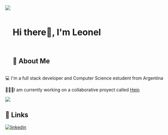<img src="https://user-images.githubusercontent.com/73097560/115834477-dbab4500-a447-11eb-908a-139a6edaec5c.gif">

<!--h1 without bottom border-->

<div id="user-content-toc">
  <ul align="left">
    <summary><h1 style="display: inline-block">Hi there👋, I'm Leonel</h1></summary>
  </ul>
</div>

<!-- h2 -->
<div id="user-content-toc">
  <ul align="left">
    <summary><h2 style="display: inline-block">🚀 About Me</h2></summary>
  </ul>
</div>

💻 I'm a full stack developer and Computer Science estudent from Argentina

🧑🏽‍💻I am currently working on a collaborative proyect called <a href="https://66cd36cef3cc2161290ee3d3--quiet-youtiao-d83540.netlify.app/" target="blank">Hein</a> 


<img src="https://user-images.githubusercontent.com/73097560/115834477-dbab4500-a447-11eb-908a-139a6edaec5c.gif">


## 🔗 Links
[![linkedin](https://img.shields.io/badge/linkedin-0A66C2?style=for-the-badge&logo=linkedin&logoColor=white)](https://www.linkedin.com/in/leonelcontreras/)

